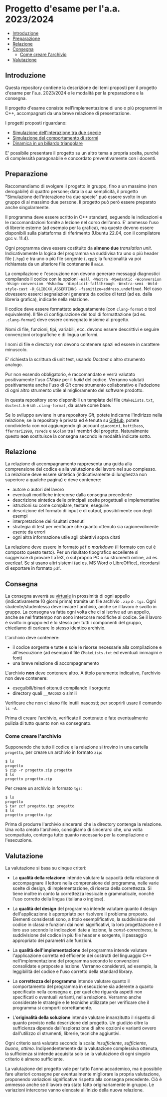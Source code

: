 <!-- omit in toc -->
# Progetto d'esame per l'a.a. 2023/2024

- [Introduzione](#introduzione)
- [Preparazione](#preparazione)
- [Relazione](#relazione)
- [Consegna](#consegna)
  - [Come creare l'archivio](#come-creare-larchivio)
- [Valutazione](#valutazione)

## Introduzione

Questa repository contiene la descrizione dei temi proposti per il progetto
d'esame per l'a.a. 2023/2024 e le modalità per la preparazione e la consegna.

Il progetto d'esame consiste nell'implementazione di uno o più programmi in C++,
accompagnati da una breve relazione di presentazione.

I progetti proposti riguardano:

- [Simulazione dell'interazione tra due specie](volterra.md)
- [Simulazione del comportamento di stormi](boids.md)
- [Dinamica in un biliardo triangolare](biliardo.md)

E' possibile presentare il progetto su un altro tema a propria scelta, purché di
complessità paragonabile e concordato preventivamente con i docenti.

## Preparazione

Raccomandiamo di svolgere il progetto in gruppo, fino a un massimo (non
derogabile) di quattro persone; data la sua semplicità, il progetto "Simulazione
dell'interazione tra due specie" può essere svolto in un gruppo di al massimo
due persone. Il progetto può però essere preparato anche singolarmente.

Il programma deve essere scritto in C++ standard, seguendo le indicazioni e le
raccomandazioni fornite a lezione nel corso dell'anno. E' ammesso l'uso di
librerie esterne (ad esempio per la grafica), ma queste devono essere
disponibili sulla piattaforma di riferimento (Ubuntu 22.04, con il compilatore
gcc v. 11.4).

Ogni programma deve essere costituito da **almeno due** *translation unit*.
Indicativamente la logica del programma va suddivisa tra uno o più header file
(`.hpp`) e tra uno o più file sorgente (`.cpp`); la funzionalità va poi
richiamata da un ulteriore file contenente il `main`.

La compilazione e l'esecuzione non devono generare messaggi diagnostici
compilando il codice con le opzioni `-Wall -Wextra -Wpedantic -Wconversion
-Wsign-conversion -Wshadow -Wimplicit-fallthrough -Wextra-semi -Wold-style-cast
-D_GLIBCXX_ASSERTIONS -fsanitize=address,undefined`. Nel caso dovessero esserci
segnalazioni generate da codice di terzi (ad es. dalla libreria grafica),
indicarle nella relazione.

Il codice deve essere formattato adeguatamente (con `clang-format` o tool
equivalente). Il file di configurazione del tool di formattazione (ad es.
`.clang-format`) deve essere consegnato insieme al progetto.

Nomi di file, funzioni, tipi, variabili, ecc. devono essere descrittivi e
seguire convenzioni ortografiche e di lingua uniformi.

I nomi di file e directory non devono contenere spazi ed essere in carattere
minuscolo.

E' richiesta la scrittura di unit test, usando *Doctest* o altro strumento
analogo.

Pur non essendo obbligatorio, è raccomandato e verrà valutato positivamente
l'uso *CMake* per il *build* del codice. Verranno valutati
positivamente anche l'uso di *Git* come strumento collaborativo e l'adozione di
ogni altro strumento utile al miglioramento del software prodotto.

In questa repository sono disponibili un template del file `CMakeLists.txt`,
`doctest.h` e un `.clang-format`, da usare come base.

Se lo sviluppo avviene in una repository *Git*, potete indicarne l'indirizzo
nella relazione; se la repository è privata ed è tenuta su
[GitHub](https://github.com/), potete condividerla con noi aggiungendo gli
account `giacomini`, `battibass`, `fferrari1990`, `rsreds` e `GColom` tra i
membri del progetto. Naturalmente questo **non** sostituisce la consegna secondo
le modalità indicate sotto.

## Relazione

La relazione di accompagnamento rappresenta una guida alla comprensione del
codice e alla valutazione del lavoro nel suo complesso. La relazione deve essere
sintetica (indicativamente di lunghezza non superiore a qualche pagina) e deve
contenere:

- autore o autori del lavoro
- eventuali modifiche intercorse dalla consegna precedente
- descrizione sintetica delle principali scelte progettuali e implementative
- istruzioni su come compilare, testare, eseguire
- descrizione del formato di input e di output, possibilmente con degli esempi
- interpretazione dei risultati ottenuti
- strategia di test per verificare che quanto ottenuto sia ragionevolmente
  esente da errori
- ogni altra informazione utile agli obiettivi sopra citati

La relazione deve essere in formato `pdf` o *markdown* (il formato con cui è
composto questo testo). Per un risultato tipografico eccellente si suggerisce di
provare LaTeX, o sul proprio PC o su strumenti online, ad es.
[overleaf](https://overleaf.com). Se si usano altri sistemi (ad es. MS Word o
LibreOffice), ricordarsi di esportare in formato `pdf`.

## Consegna

La consegna avverrà su [virtuale](https://virtuale.unibo.it) in prossimità di
ogni appello (indicativamente 10 giorni prima) tramite un file archivio `.zip` o
`.tgz`. Ogni studente/studentessa deve inviare l'archivio, anche se il lavoro è
svolto in gruppo. La consegna va fatta ogni volta che ci si iscrive ad un
appello, anche se nel frattempo non sono intercorse modifiche al codice. Se il
lavoro è svolto in gruppo ed è lo stesso per tutti i componenti del gruppo,
chiediamo di caricare lo stesso identico archivio.

L'archivio deve contenere:

- il codice sorgente e tutte e sole le risorse necessarie alla compilazione e
  all'esecuzione (ad esempio il file `CMakeLists.txt` ed eventuali immagini e
  font)
- una breve relazione di accompagnamento

L'archivio **non** deve contenere altro. A titolo puramente indicativo,
l'archivio non deve contenere:

- eseguibili/binari ottenuti compilando il sorgente
- directory quali `__MACOSX` o simili

Verificare che non ci siano file inutili nascosti; per scoprirli usare il
comando `ls -A`.

Prima di creare l'archivio, verificate il contenuto e fate eventualmente pulizia
di tutto quanto non va consegnato.

### Come creare l'archivio

Supponendo che tutto il codice e la relazione si trovino in una cartella
`progetto`, per creare un archivio in formato `zip`:

```shell
$ ls
progetto
$ zip -r progetto.zip progetto
$ ls
progetto progetto.zip
```

Per creare un archivio in formato `tgz`:

```shell
$ ls
progetto
$ tar zcf progetto.tgz progetto
$ ls
progetto progetto.tgz
```

Prima di produrre l'archivio sincerarsi che la directory contenga la relazione.
Una volta creato l'archivio, consigliamo di sincerarsi che, una volta
scompattato, contenga tutto quanto necessario per la compilazione e
l'esecuzione.

## Valutazione

La valutazione si basa su cinque criteri:

- La **qualità della relazione** intende valutare la capacità della relazione di
  accompagnare il lettore nella comprensione del programma, nelle varie scelte
  di design, di implementazione, di ricerca della correttezza. Si tiene inoltre
  in conto la correttezza lessicale e grammaticale, nonché l'uso corretto della
  lingua (italiana o inglese).

- La **qualità del design** del programma intende valutare quanto il design
  dell'applicazione è appropriato per risolvere il problema proposto. Elementi
  considerati sono, a titolo esemplificativo, la suddivisione del codice in
  classi e funzioni dai nomi significativi, la loro progettazione e il loro uso
  secondo le indicazioni date a lezione, la *const-correctness*, la suddivisione
  del codice in più file header e sorgente, il passaggio appropriato dei
  parametri alle funzioni.

- La **qualità dell'implementazione** del programma intende valutare
  l'applicazione corretta ed efficiente dei costrutti del linguaggio C++
  nell'implementazione del programma secondo le convenzioni consolidate e
  proposte a lezione. Verranno considerati, ad esempio, la leggibilità del
  codice e l'uso corretto della standard library.

- La **correttezza del programma** intende valutare quanto il comportamento del
  programma in esecuzione sia aderente a quanto specificato nella consegna e,
  per quel che riguarda aspetti non specificati o eventuali varianti, nella
  relazione. Verranno anche considerate le strategie e le tecniche utilizzate
  per verificare che il programma si comporti correttamente.

- L'**originalità della soluzione** intende valutare innanzitutto il rispetto di
  quanto previsto nella descrizione del progetto. Un giudizio oltre la
  sufficienza dipende dall'esplorazione di altre opzioni e varianti ovvero
  dall'utilizzo di strumenti, librerie, tecniche aggiuntivi.

Ogni criterio sarà valutato secondo la scala: *insufficiente*, *sufficiente*,
*buono*, *ottimo*. Indipendentemente dalla valutazione complessiva ottenuta, la
sufficienza si intende acquisita solo se la valutazione di ogni singolo criterio
è almeno sufficiente.

La valutazione del progetto vale per tutto l'anno accademico, ma è possibile
fare ulteriori consegne per eventualmente migliorare la propria valutazione,
proponendo variazioni significative rispetto alla consegna precedente. Ciò è
ammesso anche se il lavoro era stato fatto originariamente in gruppo. Le
variazioni intercorse vanno elencate all'inizio della nuova relazione.
